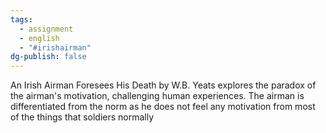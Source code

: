 ```yaml
---
tags:
  - assignment
  - english
  - "#irishairman"
dg-publish: false
---
```

An Irish Airman Foresees His Death by W.B. Yeats explores the paradox of the airman's motivation, challenging human experiences. The airman is differentiated from the norm as he does not feel any motivation from most of the things that soldiers normally 
